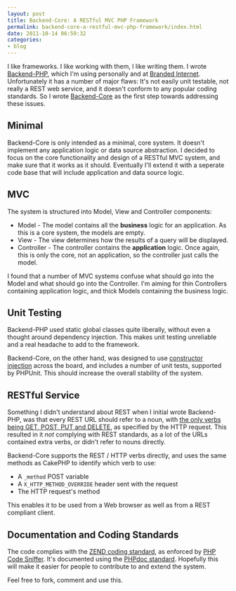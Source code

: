 ```yaml
---
layout: post
title: Backend-Core: A RESTful MVC PHP Framework
permalink: backend-core-a-restful-mvc-php-framework/index.html
date: 2011-10-14 06:59:32
categories:
- blog
---
```


I like frameworks. I like working with them, I like writing them. I wrote [Backend-PHP][1], which I'm using personally and at [Branded Internet][2]. Unfortunately it has a number of major flaws: It's not easily unit testable, not really a REST web service, and it doesn't conform to any popular coding standards. So I wrote [Backend-Core][3] as the first step towards addressing these issues.<!--break-->

Minimal
-------

Backend-Core is only intended as a minimal, core system. It doesn't implement any application logic or data source abstraction. I decided to focus on the core functionality and design of a RESTful MVC system, and make sure that it works as it should. Eventually I'll extend it with a seperate code base that will include application and data source logic.

MVC
---

The system is structured into Model, View and Controller components:

* Model - The model contains all the **business** logic for an application. As this is a core system, the models are empty.
* View - The view determines how the results of a query will be displayed.
* Controller - The controller contains the **application** logic. Once again, this is only the core, not an application, so the controller just calls the model.

I found that a number of MVC systems confuse what should go into the Model and what should go into the Controller. I'm aiming for thin Controllers containing application logic, and thick Models containing the business logic.

Unit Testing
------------

Backend-PHP used static global classes quite liberally, without even a thought around dependency injection. This makes unit testing unreliable and a real headache to add to the framework.

Backend-Core, on the other hand, was designed to use [constructor injection][4] across the board, and includes a number of unit tests, supported by PHPUnit. This should increase the overall stability of the system.

RESTful Service
---------------

Something I didn't understand about REST when I initial wrote Backend-PHP, was that every REST URL should refer to a noun, with [the only verbs being GET, POST, PUT and DELETE][5], as specified by the HTTP request. This resulted in it *not* complying with REST standards, as a lot of the URLs contained extra verbs, or didn't refer to nouns directly.

Backend-Core supports the REST / HTTP verbs directly, and uses the same methods as CakePHP to identify which verb to use:

* A `_method` POST variable
* A `X_HTTP_METHOD_OVERRIDE` header sent with the request
* The HTTP request's method

This enables it to be used from a Web browser as well as from a REST compliant client.

Documentation and Coding Standards
----------------------------------

The code complies with the [ZEND coding standard][6], as enforced by [PHP Code Sniffer][7]. It's documented using the [PHPdoc standard][8]. Hopefully this will make it easier for people to contribute to and extend the system.

Feel free to fork, comment and use this.


  [1]: http://backend-php.net
  [2]: http://www.brandedinternet.co.za
  [3]: https://github.com/jrgns/backend-core
  [4]: http://martinfowler.com/articles/injection.html#ConstructorVersusSetterInjection
  [5]: http://stackoverflow.com/questions/2001773/understanding-rest-verbs-error-codes-and-authentication/2022938#2022938
  [6]: http://framework.zend.com/manual/en/coding-standard.html
  [7]: http://pear.php.net/package/PHP_CodeSniffer/redirected
  [8]: http://www.phpdoc.org/
